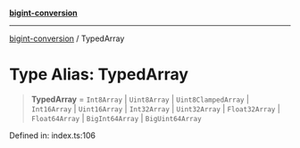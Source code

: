 [**bigint-conversion**](../README.md)

***

[bigint-conversion](../README.md) / TypedArray

# Type Alias: TypedArray

> **TypedArray** = `Int8Array` \| `Uint8Array` \| `Uint8ClampedArray` \| `Int16Array` \| `Uint16Array` \| `Int32Array` \| `Uint32Array` \| `Float32Array` \| `Float64Array` \| `BigInt64Array` \| `BigUint64Array`

Defined in: index.ts:106
